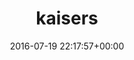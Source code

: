 ---
title:		"kaisers"
type:		"photos"
mediatype:		"upload"
location:		"TBC"
date:		"2016-07-19 22:17:57+00:00"
album:		"experimental"
filename:		"kaisers.md"
series:		""
cl_public_id:		"experimental/kaisers"
cl_version:		1497004538
format:		"tiff"
bytes:		1913652
width:		961
height:		1440
colours:
- "#D7CFCD"
- "#CEDDE2"
- "#817671"
- "#BFC3D0"
- "#36201B"
- "#787B89"
- "#35322E"
- "#815C4A"
- "#7A433D"
- "#0C1216"
- "#D28A84"
- "#7D7D72"
- "#CD9073"
- "#CBC1C9"
- "#D5E1DD"
- "#080A0E"
- "#CACAC5"
- "#76858C"
- "#826D52"
- "#858ACD"
- "#2F2D32"
- "#6B7C72"
- "#837881"
- "#50538A"
exposure_mode:		"Auto"
program:		"Aperture-priority AE"
aperture:		"1.4"
focal_length:		"50.0 mm"
iso:		"640"
shutter_speed:		"1/200"
metering:		"Spot"
flash:		"Off, Did not fire"
white_balance:		"Custom"
colour_temp:		"2800"
has_crop:		"false"
orientation:		"Horizontal (normal)"
camera_model:		"NIKON D800"
lens_info:		"0mm f/0"
artist:		"No artist info"
x_resolution:		"300"
y_resolution:		"300"
---